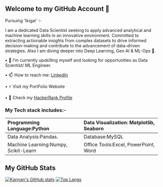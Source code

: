 ## Welcome to my GitHub Account 👋

Pursuing 'Ikigai' ✨

I am a dedicated Data Scientist seeking to apply advanced analytical and machine learning skills in an innovative environment. Committed to extracting actionable insights from complex datasets to drive informed decision-making and contribute to the advancement of data-driven strategies. Also I am diving deeper into Deep Learning, Gen AI & ML-Ops 🌊.

• 🔭 I’m currently upskilling myself and looking for opportunities as Data Scientist/ ML Engineer.

• 📫 How to reach me: [LinkedIn](https://www.linkedin.com/in/kannan-t-analyst)

• ⚡ Visit my PortFolio Website

• 🐍 Check my [HackerRank Profile](https://www.hackerrank.com/profile/kannan04t)

### My Tech stack includes:-
| Programming Language:Python           |Data Visualization: Matplotlib, Seaborn
| :-----------------------------------  |:---------------------------------------
| Data Analysis:Pandas.                 |Database:MySQL
| Machine Learning:Numpy, Scikit-Learn  |Office Tools:Excel, PowerPoint, Word


## My GitHub Stats
[![Kannan's GitHub stats](https://github-readme-stats.vercel.app/api?username=KannanT04&show_icons=true)](https://github.com/KannanT04/github-readme-stats&show_icons=true)
[![Top Langs](https://github-readme-stats.vercel.app/api/top-langs/?username=KannanT04&layout=compact)](https://github.com/KannanT04/github-readme-stats&layout=compact)
